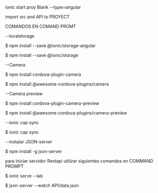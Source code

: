 ionic start proy Blank --type=angular

import src and API to PROYECT

COMANDOS EN COMAND PROMT

--localstorage

$ npm install --save @ionic/storage-angular

$ npm install --save @ionic/storage

--Camera

$ npm install cordova-plugin-camera

$ npm install @awesome-cordova-plugins/camera

--Camera preview

$ npm install cordova-plugin-camera-preview

$ npm install @awesome-cordova-plugins/camera-preview

--ionic cap sync

$ ionic cap sync

--instalar JSON-server

$ npm install -g json-server


para iniciar servidor Restapi utilizar siguientes comandos en COMMAND PROMPT

$ ionic serve --lab

$ json-server --watch API/data.json
